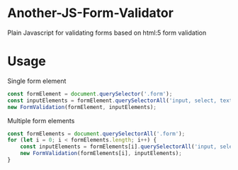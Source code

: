 # Another-JS-Form-Validator

Plain Javascript for validating forms based on html:5 form validation

# Usage

Single form element

```javascript
const formElement = document.querySelector('.form');
const inputElements = formElement.querySelectorAll('input, select, textarea, button');
new FormValidation(formElement, inputElements);
```

Multiple form elements

```javascript
const formElements = document.querySelectorAll('.form');
for (let i = 0; i < formElements.length; i++) {
	const inputElements = formElements[i].querySelectorAll('input, select, textarea, button');
	new FormValidation(formElements[i], inputElements);
}
```

